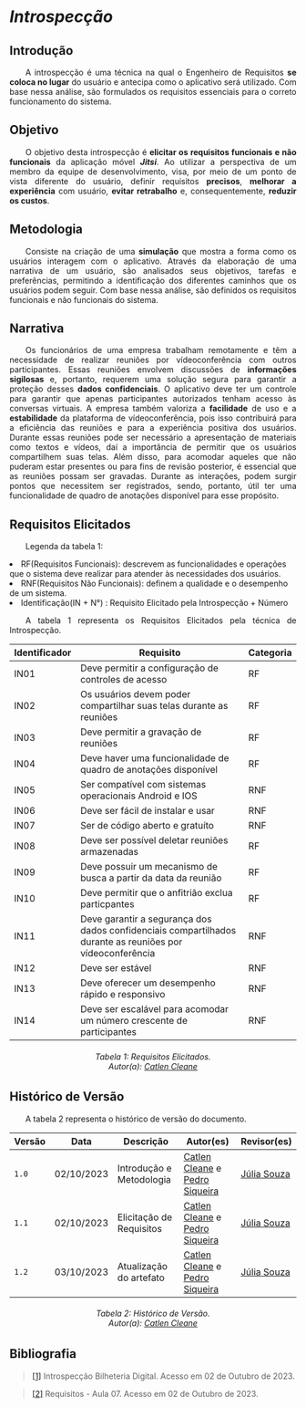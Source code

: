 # ***Introspecção***

## **Introdução**
<p align="justify">
&emsp;&emsp;A introspecção é uma técnica na qual o Engenheiro de Requisitos <b>se coloca no lugar</b> do usuário e antecipa como o aplicativo será utilizado. Com base nessa análise, são formulados os requisitos essenciais para o correto funcionamento do sistema.
</p>

## **Objetivo**
<p align="justify">
&emsp;&emsp;O objetivo desta introspecção é <b>elicitar os requisitos funcionais e não funcionais</b> da aplicação móvel <b><i>Jitsi</i></b>. Ao utilizar a perspectiva de um membro da equipe de desenvolvimento, visa, por meio de um ponto de vista diferente do usuário, definir requisitos <b>precisos</b>, <b>melhorar a experiência</b> com usuário, <b>evitar retrabalho</b> e, consequentemente, <b>reduzir os custos</b>.
</p>

## **Metodologia**
<p align="justify">
&emsp;&emsp;Consiste na criação de uma <b>simulação</b> que mostra a forma como os usuários interagem com o aplicativo. Através da elaboração de uma narrativa de um usuário, são analisados seus objetivos, tarefas e preferências, permitindo a identificação dos diferentes caminhos que os usuários podem seguir. Com base nessa análise, são definidos os requisitos funcionais e não funcionais do sistema.
</p>

## **Narrativa**
<p align="justify">
&emsp;&emsp;Os funcionários de uma empresa trabalham remotamente e têm a necessidade de realizar reuniões por vídeoconferência com outros participantes. Essas reuniões envolvem discussões de <b>informações sigilosas</b> e, portanto, requerem uma solução segura para garantir a proteção desses <b>dados confidenciais</b>. O aplicativo deve ter um controle para garantir que apenas participantes autorizados tenham acesso às conversas virtuais. A empresa também valoriza a <b>facilidade</b> de uso e a <b>estabilidade</b> da plataforma de vídeoconferência, pois isso contribuirá para a eficiência das reuniões e para a experiência positiva dos usuários. Durante essas reuniões pode ser necessário a apresentação de materiais como textos e vídeos, daí a importância de permitir que os usuários compartilhem suas telas. Além disso, para acomodar aqueles que não puderam estar presentes ou para fins de revisão posterior, é essencial que as reuniões possam ser gravadas. Durante as interações, podem surgir pontos que necessitem ser registrados, sendo, portanto, útil ter uma funcionalidade de quadro de anotações disponível para esse propósito.
</p>

## **Requisitos Elicitados**
<p align="justify">
&emsp;&emsp;Legenda da tabela 1: 
<li> RF(Requisitos Funcionais): descrevem as funcionalidades e operações que o sistema deve realizar para atender às necessidades dos usuários. </li>
<li> RNF(Requisitos Não Funcionais): definem a qualidade e o desempenho de um sistema. </li>
<li> Identificação(IN + N°) : Requisito Elicitado pela Introspecção + Número
</p>
<p align="justify">
&emsp;&emsp;A tabela 1 representa os Requisitos Elicitados pela técnica de Introspecção.
</p>

| Identificador  | Requisito  | Categoria | 
|-----|---------------------------------------------------------|-------|
|IN01| Deve permitir a configuração de controles de acesso | RF |
|IN02| Os usuários devem poder compartilhar suas telas durante as reuniões | RF|
|IN03| Deve permitir a gravação de reuniões | RF |
|IN04| Deve haver uma funcionalidade de quadro de anotações disponível | RF |
|IN05| Ser compatível com sistemas operacionais Android e IOS| RNF|
|IN06| Deve ser fácil de instalar e usar|RNF|
|IN07| Ser de código aberto e gratuíto| RNF|
|IN08| Deve ser possível deletar reuniões armazenadas | RF|
|IN09|Deve possuir um mecanismo de busca a partir da data da reunião| RF|
|IN10| Deve permitir que o anfitrião exclua particpantes | RF|
|IN11| Deve garantir a segurança dos dados confidenciais compartilhados durante as reuniões por vídeoconferência| RNF |
|IN12| Deve ser estável | RNF|
|IN13| Deve oferecer um desempenho rápido e responsivo | RNF |
|IN14| Deve ser escalável para acomodar um número crescente de participantes | RNF |

<h6 align = "center"> Tabela 1: Requisitos Elicitados.
<br> Autor(a): <a href="https://github.com/fulanodetal"><a href="https://github.com/catlenc">Catlen Cleane</a></h6>
</center>
</p>

## **Histórico de Versão**
<p align="justify">
&emsp;&emsp;A tabela 2 representa o histórico de versão do documento.
</p>

| Versão | Data | Descrição | Autor(es) | Revisor(es) |
| ------ | ---- | --------- | --------- | ---------- |
| `1.0`  | 02/10/2023 | Introdução e Metodologia | [Catlen Cleane](https://github.com/catlenc) e [Pedro Siqueira](https://github.com/PedroSiq) | [Júlia Souza](https://github.com/JuliaSSouza) |
| `1.1`  | 02/10/2023 | Elicitação de Requisitos | [Catlen Cleane](https://github.com/catlenc) e [Pedro Siqueira](https://github.com/PedroSiq) | [Júlia Souza](https://github.com/JuliaSSouza) |
| `1.2`  | 03/10/2023 | Atualização do artefato | [Catlen Cleane](https://github.com/catlenc) e [Pedro Siqueira](https://github.com/PedroSiq) | [Júlia Souza](https://github.com/JuliaSSouza) |
<h6 align = "center"> Tabela 2: Histórico de Versão.
<br> Autor(a): <a href="https://github.com/catlenc">Catlen Cleane</a></h6>


## **Bibliografia**
> <a href="https://requisitos-de-software.github.io/2023.1-BilheteriaDigital/elicitacao/tecnicas/introspeccao/">[1]</a> Introspecção Bilheteria Digital. Acesso em 02 de Outubro de 2023.

> <a href="https://aprender3.unb.br/pluginfile.php/2692772/mod_resource/content/2/Requisitos%20-%20Aula%2007.pdf">[2]</a> Requisitos - Aula 07. Acesso em 02 de Outubro de 2023.